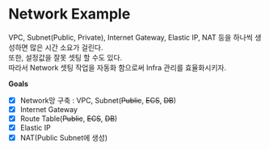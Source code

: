 # Network Example
VPC, Subnet(Public, Private), Internet Gateway, Elastic IP, NAT 등을 하나씩 생성하면 많은 시간 소요가 걸린다.  
또한, 설정값을 잘못 셋팅 할 수도 있다.  
따라서 Network 셋팅 작업을 자동화 함으로써 Infra 관리를 효율화시키자. 

**Goals**  
- [x] Network망 구축 : VPC, Subnet(~~Public~~, ~~ECS~~, ~~DB~~)
- [x] Internet Gateway
- [x] Route Table(~~Public~~, ~~ECS~~, ~~DB~~)
- [x] Elastic IP
- [x] NAT(Public Subnet에 생성)